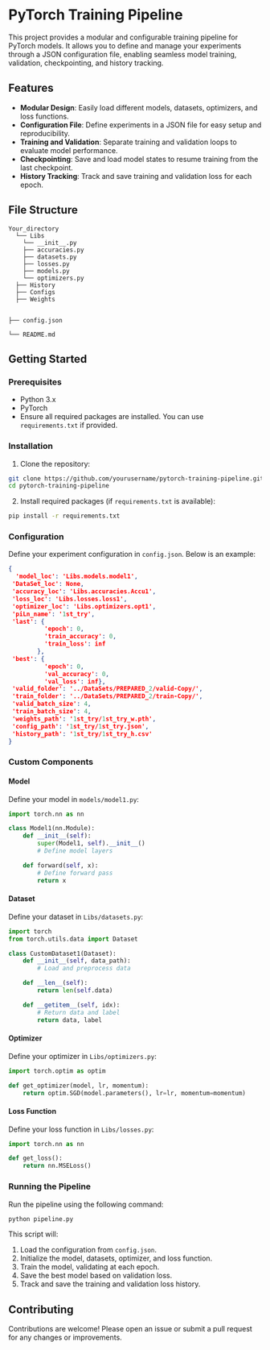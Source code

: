 # PyTorch Training Pipeline

This project provides a modular and configurable training pipeline for PyTorch models. It allows you to define and manage your experiments through a JSON configuration file, enabling seamless model training, validation, checkpointing, and history tracking.

## Features

- **Modular Design**: Easily load different models, datasets, optimizers, and loss functions.
- **Configuration File**: Define experiments in a JSON file for easy setup and reproducibility.
- **Training and Validation**: Separate training and validation loops to evaluate model performance.
- **Checkpointing**: Save and load model states to resume training from the last checkpoint.
- **History Tracking**: Track and save training and validation loss for each epoch.

## File Structure

```
Your_directory
  └── Libs
    └── __init__.py
    ├── accuracies.py
    ├── datasets.py
    ├── losses.py
    ├── models.py
    └── optimizers.py
  ├── History
  ├── Configs
  ├── Weights
  

├── config.json

└── README.md
```

## Getting Started

### Prerequisites

- Python 3.x
- PyTorch
- Ensure all required packages are installed. You can use `requirements.txt` if provided.

### Installation

1. Clone the repository:

```bash
git clone https://github.com/yourusername/pytorch-training-pipeline.git
cd pytorch-training-pipeline
```

2. Install required packages (if `requirements.txt` is available):

```bash
pip install -r requirements.txt
```

### Configuration

Define your experiment configuration in `config.json`. Below is an example:

```json
{
  'model_loc': 'Libs.models.model1',
 'DataSet_loc': None,
 'accuracy_loc': 'Libs.accuracies.Accu1',
 'loss_loc': 'Libs.losses.loss1',
 'optimizer_loc': 'Libs.optimizers.opt1',
 'piLn_name': '1st_try',
 'last': {
          'epoch': 0,
          'train_accuracy': 0,
          'train_loss': inf
        },
 'best': {
          'epoch': 0,
          'val_accuracy': 0,
          'val_loss': inf},
 'valid_folder': '../DataSets/PREPARED_2/valid-Copy/',
 'train_folder': '../DataSets/PREPARED_2/train-Copy/',
 'valid_batch_size': 4,
 'train_batch_size': 4,
 'weights_path': '1st_try/1st_try_w.pth',
 'config_path': '1st_try/1st_try.json',
 'history_path': '1st_try/1st_try_h.csv'
}
```
### Custom Components

#### Model

Define your model in `models/model1.py`:

```python
import torch.nn as nn

class Model1(nn.Module):
    def __init__(self):
        super(Model1, self).__init__()
        # Define model layers

    def forward(self, x):
        # Define forward pass
        return x
```

#### Dataset

Define your dataset in `Libs/datasets.py`:

```python
import torch
from torch.utils.data import Dataset

class CustomDataset1(Dataset):
    def __init__(self, data_path):
        # Load and preprocess data

    def __len__(self):
        return len(self.data)

    def __getitem__(self, idx):
        # Return data and label
        return data, label
```

#### Optimizer

Define your optimizer in `Libs/optimizers.py`:

```python
import torch.optim as optim

def get_optimizer(model, lr, momentum):
    return optim.SGD(model.parameters(), lr=lr, momentum=momentum)
```

#### Loss Function

Define your loss function in `Libs/losses.py`:

```python
import torch.nn as nn

def get_loss():
    return nn.MSELoss()
```

### Running the Pipeline

Run the pipeline using the following command:

```bash
python pipeline.py
```

This script will:
1. Load the configuration from `config.json`.
2. Initialize the model, datasets, optimizer, and loss function.
3. Train the model, validating at each epoch.
4. Save the best model based on validation loss.
5. Track and save the training and validation loss history.

## Contributing

Contributions are welcome! Please open an issue or submit a pull request for any changes or improvements.

